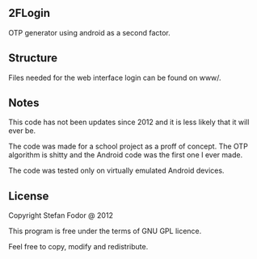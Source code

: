 2FLogin
----

OTP generator using android as a second factor.

Structure
---

Files needed for the web interface login can be found on
www/.

Notes
---

This code has not been updates since 2012 and it is less likely that it will ever be. 

The code was made for a school project as a proff of concept. The OTP algorithm is shitty and the Android code was the first one I ever made. 

The code was tested only on virtually emulated Android devices.

License
---
Copyright Stefan Fodor @ 2012

This program is free under the terms of GNU GPL licence.

Feel free to copy, modify and redistribute.
